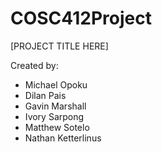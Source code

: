 # COSC412Project
[PROJECT TITLE HERE]

Created by:
- Michael Opoku
- Dilan Pais
- Gavin Marshall
- Ivory Sarpong
- Matthew Sotelo
- Nathan Ketterlinus
